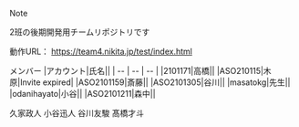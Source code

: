 >[!NOTE]
>2班の後期開発用チームリポジトリです

動作URL：
https://team4.nikita.jp/test/index.html

メンバー
|アカウント|氏名||
| -- | -- | -- |
|2101171|高橋||
|ASO210115|木原|Invite expired|
|ASO2101159|斎藤||
|ASO2101305|谷川||
|masatokg|先生||
|odanihayato|小谷||
|ASO2101211|森中||

久家政人
小谷迅人
谷川友駿
髙橋才斗
